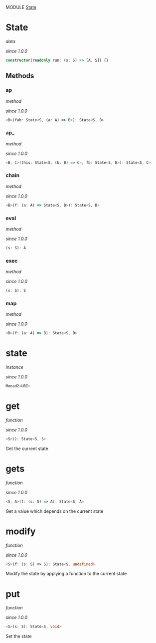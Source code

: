 MODULE [State](https://github.com/gcanti/fp-ts/blob/master/src/State.ts)

# State

_data_

_since 1.0.0_

```ts
constructor(readonly run: (s: S) => [A, S]) {}
```

## Methods

### ap

_method_

_since 1.0.0_

```ts
<B>(fab: State<S, (a: A) => B>): State<S, B>
```

### ap\_

_method_

_since 1.0.0_

```ts
<B, C>(this: State<S, (b: B) => C>, fb: State<S, B>): State<S, C>
```

### chain

_method_

_since 1.0.0_

```ts
<B>(f: (a: A) => State<S, B>): State<S, B>
```

### eval

_method_

_since 1.0.0_

```ts
(s: S): A
```

### exec

_method_

_since 1.0.0_

```ts
(s: S): S
```

### map

_method_

_since 1.0.0_

```ts
<B>(f: (a: A) => B): State<S, B>
```

# state

_instance_

_since 1.0.0_

```ts
Monad2<URI>
```

# get

_function_

_since 1.0.0_

```ts
<S>(): State<S, S>
```

Get the current state

# gets

_function_

_since 1.0.0_

```ts
<S, A>(f: (s: S) => A): State<S, A>
```

Get a value which depends on the current state

# modify

_function_

_since 1.0.0_

```ts
<S>(f: (s: S) => S): State<S, undefined>
```

Modify the state by applying a function to the current state

# put

_function_

_since 1.0.0_

```ts
<S>(s: S): State<S, void>
```

Set the state
